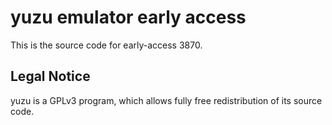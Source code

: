 yuzu emulator early access
=============

This is the source code for early-access 3870.

## Legal Notice

yuzu is a GPLv3 program, which allows fully free redistribution of its source code.